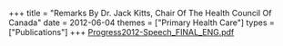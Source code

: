 +++
title = "Remarks By  Dr. Jack Kitts, Chair Of The Health Council Of Canada"
date = 2012-06-04
themes = ["Primary Health Care"]
types = ["Publications"]
+++
[Progress2012-Speech_FINAL_ENG.pdf](/files/Progress2012-Speech_FINAL_ENG.pdf)
